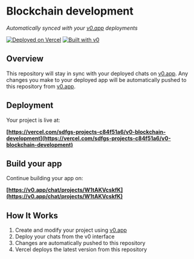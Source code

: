 # Blockchain development

*Automatically synced with your [v0.app](https://v0.app) deployments*

[![Deployed on Vercel](https://img.shields.io/badge/Deployed%20on-Vercel-black?style=for-the-badge&logo=vercel)](https://vercel.com/sdfgs-projects-c84f51a6/v0-blockchain-development)
[![Built with v0](https://img.shields.io/badge/Built%20with-v0.app-black?style=for-the-badge)](https://v0.app/chat/projects/W1tAKVcskfK)

## Overview

This repository will stay in sync with your deployed chats on [v0.app](https://v0.app).
Any changes you make to your deployed app will be automatically pushed to this repository from [v0.app](https://v0.app).

## Deployment

Your project is live at:

**[https://vercel.com/sdfgs-projects-c84f51a6/v0-blockchain-development](https://vercel.com/sdfgs-projects-c84f51a6/v0-blockchain-development)**

## Build your app

Continue building your app on:

**[https://v0.app/chat/projects/W1tAKVcskfK](https://v0.app/chat/projects/W1tAKVcskfK)**

## How It Works

1. Create and modify your project using [v0.app](https://v0.app)
2. Deploy your chats from the v0 interface
3. Changes are automatically pushed to this repository
4. Vercel deploys the latest version from this repository